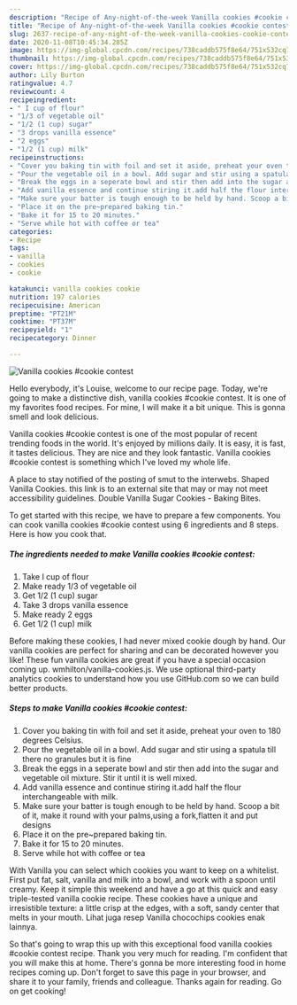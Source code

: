 ```yaml
---
description: "Recipe of Any-night-of-the-week Vanilla cookies #cookie contest"
title: "Recipe of Any-night-of-the-week Vanilla cookies #cookie contest"
slug: 2637-recipe-of-any-night-of-the-week-vanilla-cookies-cookie-contest
date: 2020-11-08T10:45:34.285Z
image: https://img-global.cpcdn.com/recipes/738caddb575f8e64/751x532cq70/vanilla-cookies-cookie-contest-recipe-main-photo.jpg
thumbnail: https://img-global.cpcdn.com/recipes/738caddb575f8e64/751x532cq70/vanilla-cookies-cookie-contest-recipe-main-photo.jpg
cover: https://img-global.cpcdn.com/recipes/738caddb575f8e64/751x532cq70/vanilla-cookies-cookie-contest-recipe-main-photo.jpg
author: Lily Burton
ratingvalue: 4.7
reviewcount: 4
recipeingredient:
- " I cup of flour"
- "1/3 of vegetable oil"
- "1/2 (1 cup) sugar"
- "3 drops vanilla essence"
- "2 eggs"
- "1/2 (1 cup) milk"
recipeinstructions:
- "Cover you baking tin with foil and set it aside, preheat your oven to 180 degrees Celsius."
- "Pour the vegetable oil in a bowl. Add sugar and stir using a spatula till there no granules but it is fine"
- "Break the eggs in a seperate bowl and stir then add into the sugar and vegetable oil mixture. Stir it until it is well mixed."
- "Add vanilla essence and continue stiring it.add half the flour interchangeable with milk."
- "Make sure your batter is tough enough to be held by hand. Scoop a bit of it, make it round with your palms,using a fork,flatten it and put designs"
- "Place it on the pre~prepared baking tin."
- "Bake it for 15 to 20 minutes."
- "Serve while hot with coffee or tea"
categories:
- Recipe
tags:
- vanilla
- cookies
- cookie

katakunci: vanilla cookies cookie 
nutrition: 197 calories
recipecuisine: American
preptime: "PT21M"
cooktime: "PT37M"
recipeyield: "1"
recipecategory: Dinner

---
```



![Vanilla cookies #cookie contest](https://img-global.cpcdn.com/recipes/738caddb575f8e64/751x532cq70/vanilla-cookies-cookie-contest-recipe-main-photo.jpg)

Hello everybody, it's Louise, welcome to our recipe page. Today, we're going to make a distinctive dish, vanilla cookies #cookie contest. It is one of my favorites food recipes. For mine, I will make it a bit unique. This is gonna smell and look delicious.

Vanilla cookies #cookie contest is one of the most popular of recent trending foods in the world. It's enjoyed by millions daily. It is easy, it is fast, it tastes delicious. They are nice and they look fantastic. Vanilla cookies #cookie contest is something which I've loved my whole life.

A place to stay notified of the posting of smut to the interwebs. Shaped Vanilla Cookies. this link is to an external site that may or may not meet accessibility guidelines. Double Vanilla Sugar Cookies - Baking Bites.


To get started with this recipe, we have to prepare a few components. You can cook vanilla cookies #cookie contest using 6 ingredients and 8 steps. Here is how you cook that.

<!--inarticleads1-->

##### The ingredients needed to make Vanilla cookies #cookie contest:

1. Take  I cup of flour
1. Make ready 1/3 of vegetable oil
1. Get 1/2 (1 cup) sugar
1. Take 3 drops vanilla essence
1. Make ready 2 eggs
1. Get 1/2 (1 cup) milk


Before making these cookies, I had never mixed cookie dough by hand. Our vanilla cookies are perfect for sharing and can be decorated however you like! These fun vanilla cookies are great if you have a special occasion coming up. wmhilton/vanilla-cookies.js. We use optional third-party analytics cookies to understand how you use GitHub.com so we can build better products. 

<!--inarticleads2-->

##### Steps to make Vanilla cookies #cookie contest:

1. Cover you baking tin with foil and set it aside, preheat your oven to 180 degrees Celsius.
1. Pour the vegetable oil in a bowl. Add sugar and stir using a spatula till there no granules but it is fine
1. Break the eggs in a seperate bowl and stir then add into the sugar and vegetable oil mixture. Stir it until it is well mixed.
1. Add vanilla essence and continue stiring it.add half the flour interchangeable with milk.
1. Make sure your batter is tough enough to be held by hand. Scoop a bit of it, make it round with your palms,using a fork,flatten it and put designs
1. Place it on the pre~prepared baking tin.
1. Bake it for 15 to 20 minutes.
1. Serve while hot with coffee or tea


With Vanilla you can select which cookies you want to keep on a whitelist. First put fat, salt, vanilla and milk into a bowl, and work with a spoon until creamy. Keep it simple this weekend and have a go at this quick and easy triple-tested vanilla cookie recipe. These cookies have a unique and irresistible texture: a little crisp at the edges, with a soft, sandy center that melts in your mouth. Lihat juga resep Vanilla chocochips cookies enak lainnya. 

So that's going to wrap this up with this exceptional food vanilla cookies #cookie contest recipe. Thank you very much for reading. I'm confident that you will make this at home. There's gonna be more interesting food in home recipes coming up. Don't forget to save this page in your browser, and share it to your family, friends and colleague. Thanks again for reading. Go on get cooking!
